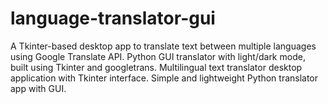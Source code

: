 # language-translator-gui
A Tkinter-based desktop app to translate text between multiple languages using Google Translate API.  Python GUI translator with light/dark mode, built using Tkinter and googletrans.  Multilingual text translator desktop application with Tkinter interface.  Simple and lightweight Python translator app with GUI.
